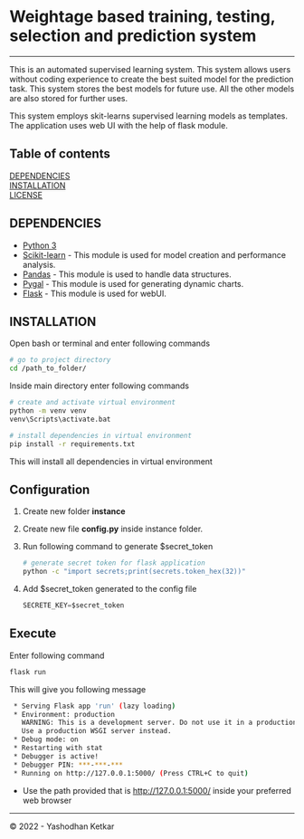 # Weightage based training, testing, selection and prediction system

----

This is an automated supervised learning system. This system allows users without coding experience to create the best suited model for the prediction task. This system stores the best models for future use. All the other models are also stored for further uses.

This system employs skit-learns supervised learning models as templates. The application uses web UI with the help of flask module.

## Table of contents

[DEPENDENCIES](DEPENDENCIES)\
[INSTALLATION](INSTALLATION)\
[LICENSE](LICENSE)

## DEPENDENCIES

- [Python 3](https://www.python.org/downloads/)
- [Scikit-learn](https://pypi.org/project/scikit-learn/) - This module is used for model creation and performance analysis.
- [Pandas](https://pypi.org/project/pandas/) - This module is used to handle data structures.
- [Pygal](https://pypi.org/project/pygal/) - This module is used for generating dynamic charts.
- [Flask](https://pypi.org/project/Flask/) - This module is used for webUI.

## INSTALLATION

Open bash or terminal and enter following commands

```sh
# go to project directory
cd /path_to_folder/
```
Inside main directory enter following commands

```sh
# create and activate virtual environment
python -m venv venv
venv\Scripts\activate.bat

# install dependencies in virtual environment
pip install -r requirements.txt
```
This will install all dependencies in virtual environment

## Configuration

1. Create new folder **instance**

2. Create new file **config.py** inside instance folder.

3. Run following command to generate $secret_token

    ```sh
    # generate secret token for flask application
    python -c "import secrets;print(secrets.token_hex(32))"
    ```

4. Add $secret_token generated to the config file

    ```python
    SECRETE_KEY=$secret_token
    ```

## Execute

Enter following command

```sh
flask run
```

This will give you following message

```sh
 * Serving Flask app 'run' (lazy loading)
 * Environment: production
   WARNING: This is a development server. Do not use it in a production deployment.
   Use a production WSGI server instead.
 * Debug mode: on
 * Restarting with stat
 * Debugger is active!
 * Debugger PIN: ***-***-***
 * Running on http://127.0.0.1:5000/ (Press CTRL+C to quit)
```

- Use the path provided that is http://127.0.0.1:5000/ inside your preferred web browser

---
&copy; 2022 - Yashodhan Ketkar
